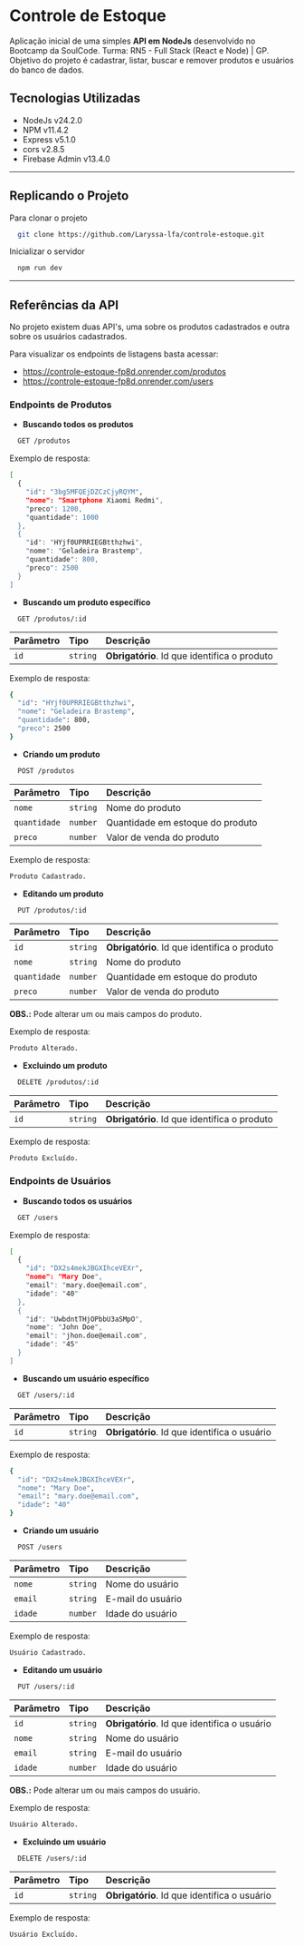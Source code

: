 # Controle de Estoque
Aplicação inicial de uma simples **API em NodeJs** desenvolvido no Bootcamp da SoulCode. Turma: RN5 - Full Stack (React e Node) | GP.
Objetivo do projeto é cadastrar, listar, buscar e remover produtos e usuários do banco de dados.


## Tecnologias Utilizadas
 * NodeJs v24.2.0
 * NPM v11.4.2
 * Express v5.1.0
 * cors v2.8.5
 * Firebase Admin v13.4.0

---

## Replicando o Projeto

Para clonar o projeto

```bash
  git clone https://github.com/Laryssa-lfa/controle-estoque.git
```

Inicializar o servidor

```bash
  npm run dev
```

---

## Referências da API

No projeto existem duas API's, uma sobre os produtos cadastrados e outra sobre os usuários cadastrados.

 Para visualizar os endpoints de listagens basta acessar:
 - https://controle-estoque-fp8d.onrender.com/produtos
 - https://controle-estoque-fp8d.onrender.com/users


### **Endpoints de Produtos**

* **Buscando todos os produtos**

```bash
  GET /produtos
```

Exemplo de resposta:

```bash
[
  {
    "id": "3bg5MFQEjDZCzCjyRQYM",
    "nome": "Smartphone Xiaomi Redmi",
    "preco": 1200,
    "quantidade": 1000
  },
  {
    "id": "HYjf0UPRRIEGBtthzhwi",
    "nome": "Geladeira Brastemp",
    "quantidade": 800,
    "preco": 2500
  }
]
```


* **Buscando um produto específico**

```http
  GET /produtos/:id
```

| Parâmetro | Tipo     | Descrição      |
| :-------- | :------- | :------------- |
| `id` | `string` | **Obrigatório**. Id que identifica o produto |

Exemplo de resposta:

```bash
{
  "id": "HYjf0UPRRIEGBtthzhwi",
  "nome": "Geladeira Brastemp",
  "quantidade": 800,
  "preco": 2500
}
```


* **Criando um produto**

```http
  POST /produtos
```

| Parâmetro | Tipo     | Descrição      |
| :-------- | :------- | :------------- |
| `nome` | `string` | Nome do produto |
| `quantidade` | `number` | Quantidade em estoque do produto |
| `preco` | `number` | Valor de venda do produto |

Exemplo de resposta:

```bash
Produto Cadastrado.
```


* **Editando um produto**

```http
  PUT /produtos/:id
```

| Parâmetro | Tipo     | Descrição      |
| :-------- | :------- | :------------- |
| `id` | `string` | **Obrigatório**. Id que identifica o produto |
| `nome` | `string` | Nome do produto |
| `quantidade` | `number` | Quantidade em estoque do produto |
| `preco` | `number` | Valor de venda do produto |

**OBS.:** Pode alterar um ou mais campos do produto.

Exemplo de resposta:

```bash
Produto Alterado.
```


* **Excluindo um produto**

```http
  DELETE /produtos/:id
```

| Parâmetro | Tipo     | Descrição      |
| :-------- | :------- | :------------- |
| `id` | `string` | **Obrigatório**. Id que identifica o produto |

Exemplo de resposta:

```bash
Produto Excluído.
```


### **Endpoints de Usuários**

* **Buscando todos os usuários**

```bash
  GET /users
```

Exemplo de resposta:

```bash
[
  {
    "id": "DX2s4mekJBGXIhceVEXr",
    "nome": "Mary Doe",
    "email": "mary.doe@email.com",
    "idade": "40"
  },
  {
    "id": "UwbdntTHjOPbbU3aSMpO",
    "nome": "John Doe",
    "email": "jhon.doe@email.com",
    "idade": "45"
  }
]
```


* **Buscando um usuário específico**

```http
  GET /users/:id
```

| Parâmetro | Tipo     | Descrição      |
| :-------- | :------- | :------------- |
| `id` | `string` | **Obrigatório**. Id que identifica o usuário |

Exemplo de resposta:

```bash
{
  "id": "DX2s4mekJBGXIhceVEXr",
  "nome": "Mary Doe",
  "email": "mary.doe@email.com",
  "idade": "40"
}
```


* **Criando um usuário**

```http
  POST /users
```

| Parâmetro | Tipo     | Descrição      |
| :-------- | :------- | :------------- |
| `nome` | `string` | Nome do usuário |
| `email` | `string` | E-mail do usuário |
| `idade` | `number` | Idade do usuário |

Exemplo de resposta:

```bash
Usuário Cadastrado.
```


* **Editando um usuário**

```http
  PUT /users/:id
```

| Parâmetro | Tipo     | Descrição      |
| :-------- | :------- | :------------- |
| `id` | `string` | **Obrigatório**. Id que identifica o usuário |
| `nome` | `string` | Nome do usuário |
| `email` | `string` | E-mail do usuário |
| `idade` | `number` | Idade do usuário |

**OBS.:** Pode alterar um ou mais campos do usuário.

Exemplo de resposta:

```bash
Usuário Alterado.
```


* **Excluindo um usuário**

```http
  DELETE /users/:id
```

| Parâmetro | Tipo     | Descrição      |
| :-------- | :------- | :------------- |
| `id` | `string` | **Obrigatório**. Id que identifica o usuário |

Exemplo de resposta:

```bash
Usuário Excluído.
```
